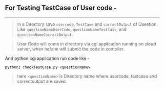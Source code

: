 ## For Testing TestCase of User code -
---
> In a Directory save `usercode`, `TestCase` and `correctOutput` of Question. Like `questionNameUserCode`, `questionNameTestCase`, and `questionNameCorrectOutput`.

> User Code will come in directory via cgi application running on cloud server, when he/she will submit the code in compiler.

And python cgi application run code like -

```
python3 checkTestCase.py <questionName>
```
> here `<questionName>` is Directory name where usercode, testcase and correctoutput are saved.
